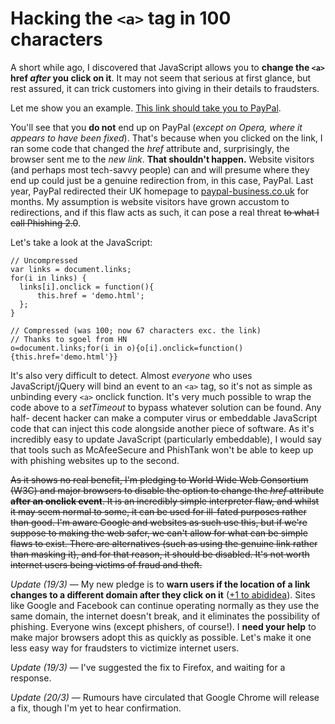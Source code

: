 # Hacking the `<a>` tag in 100 characters

A short while ago, I discovered that JavaScript allows you to **change the `<a>`
href *after* you click on it**. It may not seem that serious at first glance,
but rest assured, it can trick customers into giving in their details to
fraudsters.

Let me show you an example. <a href="http://www.paypal.co.uk/"
onclick="this.href='demo.html'">This link should take you to PayPal</a>.

You'll see that you **do not** end up on PayPal (*except on Opera, where it
appears to have been fixed*). That's because when you clicked on the link, I
ran some code that changed the *href* attribute and, surprisingly, the browser
sent me to the *new link*. **That shouldn't happen.** Website visitors (and
perhaps most tech-savvy people) can and will presume where they end up could
just be a genuine redirection from, in this case, PayPal. Last year, PayPal
redirected their UK homepage to [paypal-business.co.uk][1] for months. My
assumption is website visitors have grown accustom to redirections, and if
this flaw acts as such, it can pose a real threat <s>to what I call Phishing
2.0</s>.

Let's take a look at the JavaScript:

    // Uncompressed
    var links = document.links;
    for(i in links) {
      links[i].onclick = function(){
          this.href = 'demo.html';
      };
    }

    // Compressed (was 100; now 67 characters exc. the link)
    // Thanks to sgoel from HN
    o=document.links;for(i in o){o[i].onclick=function(){this.href='demo.html'}}

It's also very difficult to detect. Almost *everyone* who uses
JavaScript/jQuery will bind an event to an `<a>` tag, so it's not as simple as
unbinding every `<a>` onclick function. It's very much possible to wrap the code
above to a *setTimeout* to bypass whatever solution can be found. Any half-
decent hacker can make a computer virus or embeddable JavaScript code that can
inject this code alongside another piece of software. As it's incredibly easy
to update JavaScript (particularly embeddable), I would say that tools such as
McAfeeSecure and PhishTank won't be able to keep up with phishing websites up
to the second.

<s>As it shows no real benefit, I'm pledging to World Wide Web Consortium (W3C)
and major browsers to disable the option to change the *href* attribute
**after an onclick event**. It is an incredibly simple interpreter flaw, and
whilst it may seem normal to some, it can be used for ill-fated purposes
rather than good. I'm aware Google and websites as such use this, but if we're
suppose to making the web safer, we can't allow for what can be simple flaws
to exist. There are alternatives (such as using the genuine link rather than
masking it), and for that reason, it should be disabled. It's not worth
internet users being victims of fraud and theft.</s>

*Update (19/3)* — My new pledge is to **warn users if the location of a link
changes to a different domain after they click on it** ([+1 to abididea][2]).
Sites like Google and Facebook can continue operating normally as they use the
same domain, the internet doesn't break, and it eliminates the possibility of
phishing. Everyone wins (except phishers, of course!). I **need your help** to
make major browsers adopt this as quickly as possible. Let's make it one less
easy way for fraudsters to victimize internet users.

*Update (19/3)* — I've suggested the fix to Firefox, and waiting for a
response.

*Update (20/3)* — Rumours have circulated that Google Chrome will release
a fix, though I'm yet to hear confirmation.

[1]: http://paypal-business.co.uk/
[2]: http://www.reddit.com/user/abadidea
